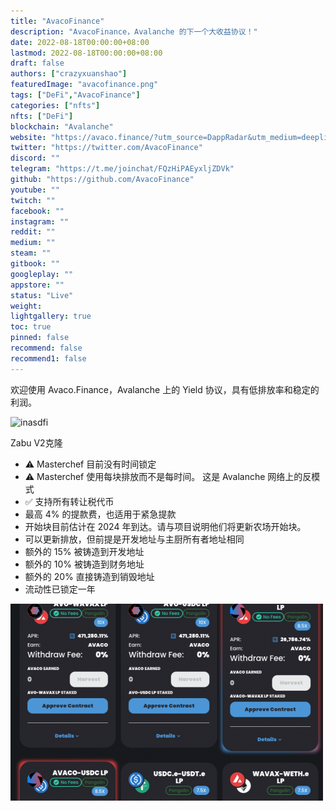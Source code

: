 ```yaml
---
title: "AvacoFinance"
description: "AvacoFinance，Avalanche 的下一个大收益协议！"
date: 2022-08-18T00:00:00+08:00
lastmod: 2022-08-18T00:00:00+08:00
draft: false
authors: ["crazyxuanshao"]
featuredImage: "avacofinance.png"
tags: ["DeFi","AvacoFinance"]
categories: ["nfts"]
nfts: ["DeFi"]
blockchain: "Avalanche"
website: "https://avaco.finance/?utm_source=DappRadar&utm_medium=deeplink&utm_campaign=visit-website"
twitter: "https://twitter.com/AvacoFinance"
discord: ""
telegram: "https://t.me/joinchat/FQzHiPAEyxljZDVk"
github: "https://github.com/AvacoFinance"
youtube: ""
twitch: ""
facebook: ""
instagram: ""
reddit: ""
medium: ""
steam: ""
gitbook: ""
googleplay: ""
appstore: ""
status: "Live"
weight: 
lightgallery: true
toc: true
pinned: false
recommend: false
recommend1: false
---
```

<p>欢迎使用 Avaco.Finance，Avalanche 上的 Yield 协议，具有低排放率和稳定的利润。</p>

![inasdfi](\inasdfi.png)

Zabu V2克隆

- ⚠️ Masterchef 目前没有时间锁定
- ⚠️ Masterchef 使用每块排放而不是每时间。 这是 Avalanche 网络上的反模式
- ✅ 支持所有转让税代币
- 最高 4% 的提款费，也适用于紧急提款
- 开始块目前估计在 2024 年到达。请与项目说明他们将更新农场开始块。
- 可以更新排放，但前提是开发地址与主厨所有者地址相同
- 额外的 15% 被铸造到开发地址
- 额外的 10% 被铸造到财务地址
- 额外的 20% 直接铸造到销毁地址
- 流动性已锁定一年

![anidi](anidi.png)